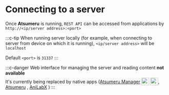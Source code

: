 # Connecting to a server

Once **Atsumeru** is running, `REST API` can be accessed from applications by `http://<ip/server address>:<port>`

:::c-tip
When running server locally (for example, when connecting to server from device on which it is running), `<ip/server address>` will be `localhost`

Default `<port>` is `31337`
:::

:::c-danger
Web interface for managing the server and reading content **not available**  
It's currently being replaced by native apps ([Atsumeru Manager](https://github.com/AtsumeruDev/AtsumeruManager) <img style="position: relative; top: 6px;" width="24" height="24" src="/assets/media/icons/windows.png"> <img style="position: relative; top: 6px;" width="24" height="24" src="/assets/media/icons/penguin.png">, [Atsumeru](https://github.com/AtsumeruDev/AtsumeruAndroid) <MaterialIcon icon="android"/>, [AniLabX](https://github.com/CrazyXacker/anilabx) <MaterialIcon icon="android"/>)
:::